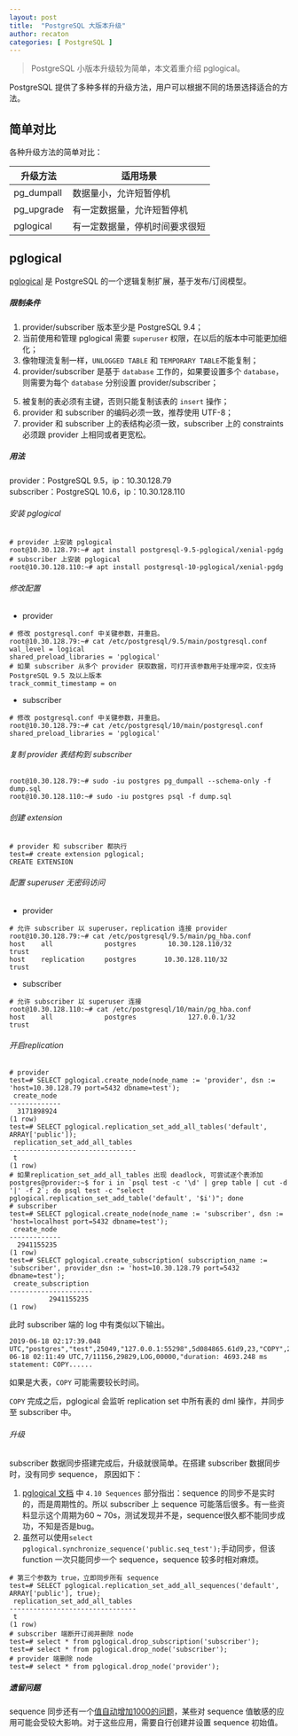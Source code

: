 ```yaml
---
layout: post
title:  "PostgreSQL 大版本升级"
author: recaton
categories: [ PostgreSQL ]
---
```

> PostgreSQL 小版本升级较为简单，本文着重介绍 pglogical。

PostgreSQL 提供了多种多样的升级方法，用户可以根据不同的场景选择适合的方法。

## 简单对比
各种升级方法的简单对比：

升级方法 | 适用场景 
---|---
pg_dumpall | 数据量小，允许短暂停机 
pg_upgrade  | 有一定数据量，允许短暂停机 
pglogical  | 有一定数据量，停机时间要求很短 

## pglogical
[pglogical](https://www.2ndquadrant.com/en/resources/pglogical/pglogical-docs/) 是 PostgreSQL 的一个逻辑复制扩展，基于发布/订阅模型。

##### 限制条件
1. provider/subscriber 版本至少是 PostgreSQL 9.4；
2. 当前使用和管理 pglogical 需要 ```superuser``` 权限，在以后的版本中可能更加细化；
3. 像物理流复制一样，```UNLOGGED TABLE``` 和 ```TEMPORARY TABLE```不能复制；
4. provider/subscriber 是基于 ```database``` 工作的，如果要设置多个 ```database```，则需要为每个 ```database``` 分别设置 provider/subscriber；
<!-- todo 待验证 -->
5. 被复制的表必须有主键，否则只能复制该表的 ```insert``` 操作；
6. provider 和 subscriber 的编码必须一致，推荐使用 UTF-8；
7. provider 和 subscriber 上的表结构必须一致，subscriber 上的 constraints 必须跟 provider 上相同或者更宽松。

##### 用法
provider：PostgreSQL 9.5，ip：10.30.128.79  
subscriber：PostgreSQL 10.6，ip：10.30.128.110

###### 安装 pglogical

```shell
# provider 上安装 pglogical
root@10.30.128.79:~# apt install postgresql-9.5-pglogical/xenial-pgdg
# subscriber 上安装 pglogical
root@10.30.128.110:~# apt install postgresql-10-pglogical/xenial-pgdg
```
###### 修改配置
* provider

```shell
# 修改 postgresql.conf 中关键参数，并重启。
root@10.30.128.79:~# cat /etc/postgresql/9.5/main/postgresql.conf
wal_level = logical
shared_preload_libraries = 'pglogical'
# 如果 subscriber 从多个 provider 获取数据，可打开该参数用于处理冲突，仅支持 PostgreSQL 9.5 及以上版本
track_commit_timestamp = on
``` 
* subscriber

```shell
# 修改 postgresql.conf 中关键参数，并重启。
root@10.30.128.79:~# cat /etc/postgresql/10/main/postgresql.conf
shared_preload_libraries = 'pglogical'
```
###### 复制 provider 表结构到 subscriber

```shell
root@10.30.128.79:~# sudo -iu postgres pg_dumpall --schema-only -f dump.sql
root@10.30.128.110:~# sudo -iu postgres psql -f dump.sql
```
###### 创建 extension

```shell
# provider 和 subscriber 都执行
test=# create extension pglogical;
CREATE EXTENSION
```
###### 配置 superuser 无密码访问

* provider
```shell
# 允许 subscriber 以 superuser，replication 连接 provider
root@10.30.128.79:~# cat /etc/postgresql/9.5/main/pg_hba.conf
host    all             postgres        10.30.128.110/32               trust
host    replication     postgres       10.30.128.110/32                 trust
```
* subscriber
```shell
# 允许 subscriber 以 superuser 连接
root@10.30.128.110:~# cat /etc/postgresql/10/main/pg_hba.conf
host    all             postgres             127.0.0.1/32            trust
```

###### 开启replication
```shell
# provider
test=# SELECT pglogical.create_node(node_name := 'provider', dsn := 'host=10.30.128.79 port=5432 dbname=test');
 create_node
-------------
  3171898924
(1 row)
test=# SELECT pglogical.replication_set_add_all_tables('default', ARRAY['public']);
 replication_set_add_all_tables
--------------------------------
 t
(1 row)
# 如果replication_set_add_all_tables 出现 deadlock, 可尝试逐个表添加
postgres@provider:~$ for i in `psql test -c '\d' | grep table | cut -d '|' -f 2`; do psql test -c "select pglogical.replication_set_add_table('default', '$i')"; done
# subscriber
test=# SELECT pglogical.create_node(node_name := 'subscriber', dsn := 'host=localhost port=5432 dbname=test');
 create_node
-------------
  2941155235
(1 row)
test=# SELECT pglogical.create_subscription( subscription_name := 'subscriber', provider_dsn := 'host=10.30.128.79 port=5432 dbname=test');
 create_subscription
---------------------
          2941155235
(1 row)
```
此时 subscriber 端的 log 中有类似以下输出。

```shell
2019-06-18 02:17:39.048 UTC,"postgres","test",25049,"127.0.0.1:55298",5d084865.61d9,23,"COPY",2019-06-18 02:11:49 UTC,7/11156,29829,LOG,00000,"duration: 4693.248 ms  statement: COPY......
``` 
如果是大表，```COPY``` 可能需要较长时间。

```COPY``` 完成之后，pglogical 会监听 replication set 中所有表的 dml 操作，并同步至 subscriber 中。

###### 升级
subscriber 数据同步搭建完成后，升级就很简单。在搭建 subscriber 数据同步时，没有同步 sequence， 原因如下：
1. [pglogical 文档](https://www.2ndquadrant.com/en/resources/pglogical/pglogical-docs/) 中 ```4.10 Sequences``` 部分指出：sequence 的同步不是实时的，而是周期性的。所以 subscriber 上 sequence 可能落后很多。有一些资料显示这个周期为60 ~ 70s，测试发现并不是，sequence很久都不能同步成功，不知是否是bug。
2. 虽然可以使用```select pglogical.synchronize_sequence('public.seq_test');```手动同步，但该 function 一次只能同步一个 sequence，sequence 较多时相对麻烦。

```shell
# 第三个参数为 true，立即同步所有 sequence
test=# SELECT pglogical.replication_set_add_all_sequences('default', ARRAY['public'], true);
 replication_set_add_all_tables
--------------------------------
 t
(1 row)
# subscriber 端断开订阅并删除 node
test=# select * from pglogical.drop_subscription('subscriber');
test=# select * from pglogical.drop_node('subscriber');
# provider 端删除 node
test=# select * from pglogical.drop_node('provider');
```
##### 遗留问题
sequence 同步还有一个[值自动增加1000的问题](https://github.com/2ndQuadrant/pglogical/issues/163)，某些对 sequence 值敏感的应用可能会受较大影响。对于这些应用，需要自行创建并设置 sequence 初始值。

